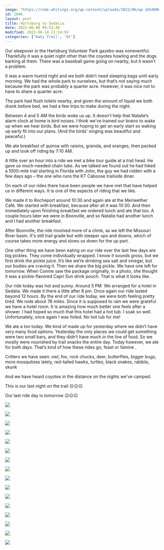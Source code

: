 ```yaml
---
image: "https://rode.whitings.org/wp-content/uploads/2022/06/wp-1654906656634.jpg"
id: 2046
layout: post
title: Hartsburg to Sedalia
date: 2022-06-08 09:53:40
modified: 2022-06-14 21:14:59
categories: ['Katy Trail', 'kt']
---
```



Our sleepover in the Hartsburg Volunteer Park gazebo was noneventful. Thankfully it was a quiet night other than the coyotes howling and the dogs barking at them. There was a baseball game going on nearby, but it wasn’t a problem. 




It was a warm humid night and we both didn’t need sleeping bags until early morning. We had the whole park to ourselves, but that’s not saying much because the park was probably a quarter acre. However, it was nice not to have to share a quarter acre.




The park had flush toilets nearby, and given the amount of liquid we both drank before bed, we had a few trips to make during the night.




Between 4 and 5 AM the birds woke us up. It doesn’t help that Natalie‘s alarm clock at home is bird noises. I think we’ve trained our brains to wake up when we hear birds. But we were hoping to get an early start so waking up early fit into our plans. (And the birds' singing was beautiful and peaceful.)




We ate breakfast of quinoa with raisins, granola, and oranges, then packed up and took off riding by 7:10 AM.




A little over an hour into a ride we met a bike tour guide at a trail head. He gave us much-needed chain lube. As we talked we found out he had hiked a 1000-mile trail starting in Florida with John, the guy we had ridden with a few days ago – the one who runs the KT Caboose trailside diner.




On each of our rides there have been people we have met that have helped us in different ways. It is one of the aspects of riding that we like.




We made it to Rocheport around 10:30 and again ate at the Meriwether Café. We started with breakfast, because after all it was 10:30. And then immediately upon finishing breakfast we ordered lunch and ate that too. A couple hours later we were in Boonville, and so Natalie had another lunch and I had another breakfast.




After Boonville, the ride involved more of a climb, as we left the Missouri River basin. It's still trail grade but with steeper ups and downs, which of course takes more energy and slows us down for the up part. 




One other thing we have been eating on our ride over the last few days are big pickles. They come individually wrapped. I know it sounds gross, but we first drink the pickle juice. It’s like we’re drinking sea salt and vinegar, but our bodies are craving it. Then we share the big pickle. We have one left for tomorrow. When Connie saw the package originally, in a photo, she thought it was a pickle-flavored Capri Sun drink pouch. That is what it looks like.




Our ride today was hot and sunny. Around 5 PM  We arranged for a hotel in Sedalia. We made it there a little after 8 pm. Once again our ride lasted beyond 12 hours. By the end of our ride today, we were both feeling pretty tired. We rode about 76 miles. Since it is supposed to rain we were grateful we have a hotel room. It is amazing how much better one feels after a shower. I had hoped so much that this hotel had a hot tub. I soak so well. Unfortunately, once again I was foiled. No hot tub for me!




We ate a ton today. We kind of made up for yesterday where we didn’t have very many food options. Yesterday the only places we could get something were two small bars, and they didn’t have much in the line of food. So we mostly were nourished by trail snacks the entire day. Today however, we ate for both days. That’s kind of how these rides go, feast or famine . 




Critters we have seen: owl, fox, rock chucks, deer, butterflies, bigger bugs, more mosquitoes lately, red-tailed hawks, turtles, black snakes, rabbits, skunk  




And we have heard coyotes in the distance on the nights we've camped.




This is our last night on the trail ☹️☹️☹️




Our last ride day is tomorrow ☹️☹️☹️





![](https://rode.whitings.org/wp-content/uploads/2022/06/wp-1654656384562-scaled.jpg)


![](https://rode.whitings.org/wp-content/uploads/2022/06/wp-1654656384401-scaled.jpg)


![](https://rode.whitings.org/wp-content/uploads/2022/06/wp-1654656384535-scaled.jpg)


![](https://rode.whitings.org/wp-content/uploads/2022/06/wp-1654656384359-scaled.jpg)


![](https://rode.whitings.org/wp-content/uploads/2022/06/wp-1654656384435-scaled.jpg)


![](https://rode.whitings.org/wp-content/uploads/2022/06/wp-1654656384321-scaled.jpg)


![](https://rode.whitings.org/wp-content/uploads/2022/06/wp-1654656384234-scaled.jpg)


![](https://rode.whitings.org/wp-content/uploads/2022/06/wp-1654656384263-scaled.jpg)


![](https://rode.whitings.org/wp-content/uploads/2022/06/wp-1654656384382-scaled.jpg)


![](https://rode.whitings.org/wp-content/uploads/2022/06/wp-1654656384105-scaled.jpg)


![](https://rode.whitings.org/wp-content/uploads/2022/06/wp-1654656384345-scaled.jpg)


![](https://rode.whitings.org/wp-content/uploads/2022/06/wp-1654656384184-scaled.jpg)


![](https://rode.whitings.org/wp-content/uploads/2022/06/wp-1654656384155-scaled.jpg)


![](https://rode.whitings.org/wp-content/uploads/2022/06/wp-1654656384287-scaled.jpg)


![](https://rode.whitings.org/wp-content/uploads/2022/06/wp-1654656384212-scaled.jpg)


![](https://rode.whitings.org/wp-content/uploads/2022/06/wp-1654656384306-scaled.jpg)


